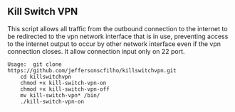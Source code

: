 ## Kill Switch VPN

This script allows all traffic from the outbound connection to the internet to be redirected to the vpn network interface that is in use, preventing access to the internet output to occur by other network interface even if the vpn connection closes. It allow connection input only on 22 port.

```
Usage:  git clone https://github.com/jeffersonscfilho/killswitchvpn.git
	cd killswitchvpn
	chmod +x kill-switch-vpn-on
	chmod +x kill-switch-vpn-off
	mv kill-switch-vpn* /bin/
	./kill-switch-vpn-on
```
